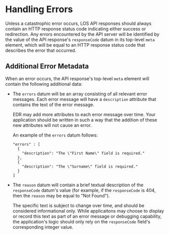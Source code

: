 # Handling Errors

Unless a catastrophic error occurs, LOS API responses should
always contain an HTTP response status code indicating either
success or redirection. Any errors encountered by the API
server will be identified by the value of the API response's
`responseCode` datum in its top-level `meta` element, which
will be equal to an HTTP response status code that describes
the error that occurred.

## Additional Error Metadata

When an error occurs, the API response's top-level `meta`
element will contain the following additional data:

* The `errors` datum will be an array consisting of all
  relevant error messages. Each error message will have a
  `description` attribute that contains the text of the
  error message.
  
  EDR may add more attributes to each error message over
  time. Your application should be written in such a way
  that the addition of these new attributes will not cause
  an error.

  An example of the `errors` datum follows:
  
  ```
  "errors" : [
    {
      "description": "The \"First Name\" field is required."
    },
    {
      "description": "The \"Surname\" field is required."
    }
  ]
  ```

* The `reason` datum will contain a brief textual description
  of the `responseCode` datum's value (for example, if the
  `responseCode` is 404, then the `reason` may be equal to
  "Not Found").
  
  The specific text is subject to change over time, and should
  be considered informational only. While applicaitons may
  choose to display or record this text as part of an error
  message or debugging capability, the application's logic
  should only rely on the `responseCode` field's corresponding
  integer value. 
